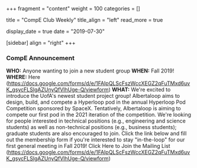 
+++
fragment = "content"
weight = 100
categories = []

title = "CompE Club Weekly"
title_align = "left"
read_more = true

display_date = true
date = "2019-07-30" 

[sidebar]
  align = "right"
+++
    

### CompE Announcement


**WHO:** Anyone wanting to join a new student group
**WHEN:**  Fall 2019!
**WHERE:** Here (https://docs.google.com/forms/d/e/1FAIpQLScFszWccXEGZ2qFuTMxd6uvK_gsycFLSlgAZUnyQfVlhUge-Q/viewform)
**WHAT:**  We're excited to introduce the UofA's newest student project group! Albertaloop aims to design, build, and compete a Hyperloop pod in the annual Hyperloop Pod Competition sponsored by SpaceX. Tentatively, Albertaloop is aiming to compete our first pod in the 2021 iteration of the competition. We're looking for people interested in technical positions (e.g., engineering and science students) as well as non-technical positions (e.g., business students); graduate students are also encouraged to join. Click the link below and fill out the membership form if you're interested to stay "in-the-loop" for our first general meeting in Fall 2019!
Click Here to Join the Mailing List (https://docs.google.com/forms/d/e/1FAIpQLScFszWccXEGZ2qFuTMxd6uvK_gsycFLSlgAZUnyQfVlhUge-Q/viewform)

</br>
